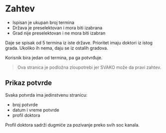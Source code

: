 # Zahtev

+ Ispisan je ukupan broj termina
+ Država je preselektovan i mora biti izabrana
+ Grad nije preselektovan i ne mora biti izabran

Daje se spisak od 5 termina iz iste države. Prioritet imaju doktori iz istog grada. Ukoliko ih nema, daju se iz ostalih gradova.

Korisnik bira jedan od termina, pa ga potvrđuje.

> Ova stranica je podložna zloupotrebi jer SVAKO može da pravi zahtev.

## Prikaz potvrde

Svaka potvrda ima jedinstvenu stranicu:

+ broj potvrde
+ datum i vreme potvrde
+ profil doktora

Profil doktora sadrži dugmiće za pozivanje preko svih soc kanala.